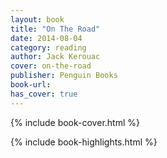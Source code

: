 ```yaml
---
layout: book
title: "On The Road"
date: 2014-08-04
category: reading
author: Jack Kerouac
cover: on-the-road
publisher: Penguin Books
book-url:
has_cover: true
---
```

{% include book-cover.html %}

{% include book-highlights.html %}
